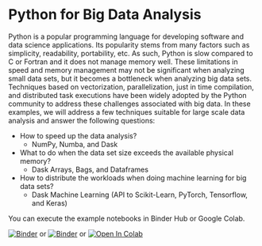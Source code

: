 # Python for Big Data Analysis
Python is a popular programming language for developing software and data science applications. Its popularity stems from many factors such as simplicity, readability, portability, etc. As such, Python is slow compared to C or Fortran and it does not manage memory well. These limitations in speed and memory management may not be significant when analyzing small data sets, but it becomes a bottleneck when analyzing big data sets. Techniques based on vectorization, parallelization, just in time compilation, and distributed task executions have been widely adopted by the Python community to address these challenges associated with big data. In these examples, we will address a few techniques suitable for large scale data analysis and answer the following questions: 
 - How to speed up the data analysis?
   - NumPy, Numba, and Dask
 - What to do when the data set size exceeds the available physical memory? 
   - Dask Arrays, Bags, and Dataframes 
 - How to distribute the workloads when doing machine learning for big data sets?
   - Dask Machine Learning (API to Scikit-Learn, PyTorch, Tensorflow, and Keras)

You can execute the example notebooks in Binder Hub or Google Colab. 


[![Binder](http://mybinder.org/badge_logo.svg)](https://mybinder.org/v2/gh/dmbala/binder-PyBigData/main)
or
[![Binder](http://mybinder.org/badge_logo.svg)](https://mybinder.org/v2/gh/dmbala/binder-PyML/main)
or
[![Open In Colab](https://colab.research.google.com/assets/colab-badge.svg)](https://colab.research.google.com/github/dmbala/python-bigData)
